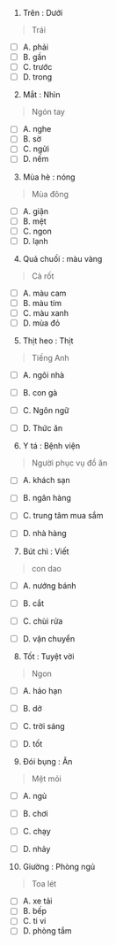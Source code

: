 1. Trên : Dưới
> Trái
- [ ] A. phải 
- [ ] B. gần
- [ ] C. trước 
- [ ] D. trong

2. Mắt : Nhìn
> Ngón tay
- [ ] A. nghe 
- [ ] B. sờ
- [ ] C. ngửi 
- [ ] D. nếm

3. Mùa hè : nóng
> Mùa đông
- [ ] A. giận 
- [ ] B. mệt
- [ ] C. ngon
- [ ] D. lạnh

4. Quả chuối : màu vàng
> Cà rốt
- [ ] A. màu cam
- [ ] B. màu tím
- [ ] C. màu xanh
- [ ] D. mùa đỏ

5. Thịt heo : Thịt 
> Tiếng Anh
- [ ] A. ngôi nhà
- [ ] B. con gà
- [ ] C. Ngôn ngữ 
- [ ] D. Thức ăn


6. Y tá : Bệnh viện
> Người phục vụ đồ ăn
- [ ] A. khách sạn
- [ ] B. ngân hàng
- [ ] C. trung tâm mua sắm
- [ ] D. nhà hàng


7. Bút chì : Viết
> con dao
- [ ] A. nướng bánh 
- [ ] B. cắt 
- [ ] C. chùi rửa  
- [ ] D. vận chuyển 


8. Tốt : Tuyệt vời
> Ngon
- [ ] A. hảo hạn
- [ ] B. dở
- [ ] C. trời sáng
- [ ] D. tốt


9. Đói bụng : Ăn
> Mệt mỏi 
- [ ] A. ngủ
- [ ] B. chơi
- [ ] C. chạy 
- [ ] D. nhảy


10. Giường : Phòng ngủ
> Toa lét
- [ ] A. xe tải
- [ ] B. bếp 
- [ ] C. ti vi 
- [ ] D. phòng tắm

